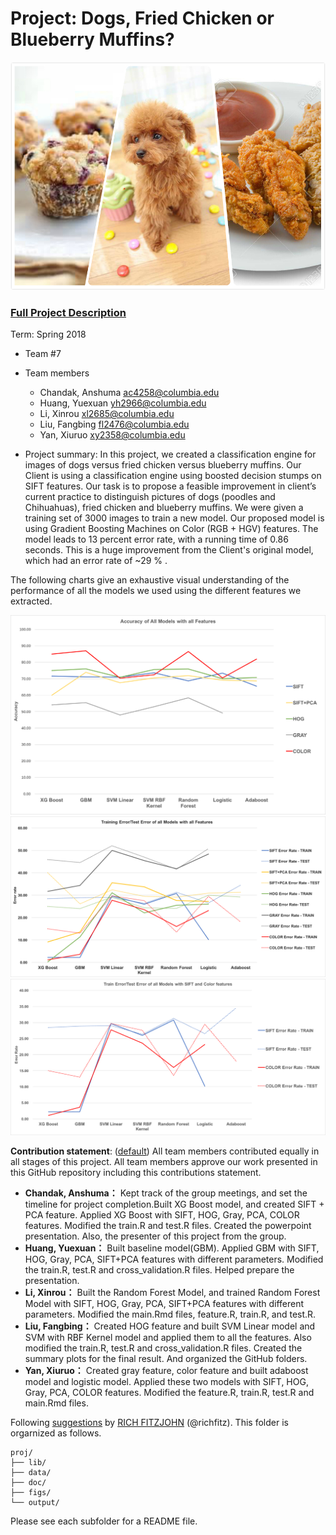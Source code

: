 # Project: Dogs, Fried Chicken or Blueberry Muffins?
![image](figs/desc.jpg)

### [Full Project Description](doc/project3_desc.md)

Term: Spring 2018

+ Team #7
+ Team members
   + Chandak, Anshuma [ac4258@columbia.edu]()
   + Huang, Yuexuan [yh2966@columbia.edu]()
   + Li, Xinrou [xl2685@columbia.edu]()
   + Liu, Fangbing [fl2476@columbia.edu]()
   + Yan, Xiuruo [xy2358@columbia.edu]()

+ Project summary: In this project, we created a classification engine for images of dogs versus fried chicken versus blueberry muffins. Our Client is using a classification engine using boosted decision stumps on SIFT features. Our task is to propose a feasible improvement in client’s current practice to distinguish pictures of dogs (poodles and Chihuahuas), fried chicken and blueberry muffins. We were given a training set of 3000 images to train a new model. Our proposed model is using Gradient Boosting Machines on Color (RGB + HGV) features. The model leads to 13 percent error rate, with a running time of 0.86 seconds. This is a huge improvement from the Client's original model, which had an error rate of ~29 % .

The following charts give an exhaustive visual understanding of the performance of all the models we used using the different features we extracted.

![Accuracy](figs/Accuary_for_all_models.png) 
![Errors for all models](figs/Test_Train_Error_All_Model.png)
![Errors with SIFT/Color Feature](figs/Test_Train_Error_SIFT_COLOR.png)

**Contribution statement**: ([default](doc/a_note_on_contributions.md)) All team members contributed equally in all stages of this project. All team members approve our work presented in this GitHub repository including this contributions statement. 
 
 + **Chandak, Anshuma：** Kept track of the group meetings, and set the timeline for project completion.Built XG Boost model, and created SIFT + PCA feature. Applied XG Boost with SIFT, HOG, Gray, PCA, COLOR features. Modified the train.R and test.R files. Created the powerpoint presentation. Also, the presenter of this project from the group. 
 + **Huang, Yuexuan：**  Built baseline model(GBM). Applied GBM with SIFT, HOG, Gray, PCA, SIFT+PCA features with different parameters. Modified the train.R, test.R and cross_validation.R files. Helped prepare the presentation.
 + **Li, Xinrou：** Built the Random Forest Model, and trained Random Forest Model with SIFT, HOG, Gray, PCA, SIFT+PCA features with different parameters. Modified the main.Rmd files, feature.R, train.R, and test.R.
 + **Liu, Fangbing：** Created HOG feature and built SVM Linear model and SVM with RBF Kernel model and applied them to all the features. Also modified the train.R, test.R and cross_validation.R files. Created the summary plots for the final result. And organized the GitHub folders.
 + **Yan, Xiuruo：** Created gray feature, color feature and built adaboost model and logistic model. Applied these two models with SIFT, HOG, Gray, PCA, COLOR features. Modified the feature.R, train.R, test.R and main.Rmd files. 

Following [suggestions](http://nicercode.github.io/blog/2013-04-05-projects/) by [RICH FITZJOHN](http://nicercode.github.io/about/#Team) (@richfitz). This folder is orgarnized as follows.

```
proj/
├── lib/
├── data/
├── doc/
├── figs/
└── output/
```

Please see each subfolder for a README file.
